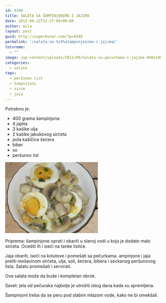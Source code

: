 ```yaml
---
id: 4340
title: SALATA SA ŠAMPINjONIMA I JAJIMA
date: 2012-09-22T12:37:09+00:00
author: mila
layout: post
guid: http://superkuvar.com/?p=4340
permalink: '/salata-sa-%c5%a1ampinjonima-i-jajima/'
totvreme:
  - ""
image: /wp-content/uploads/2012/09/Salata-sa-pecurkama-i-jajima-940x198.jpg
categories:
  - salate
tags:
  - peršunov list
  - šampinjoni
  - sirće
  - jaja
---
```

Potrebno je:

  * 400 grama šampinjona
  * 4 jajeta
  * 3 kašike ulja
  * 2 kašike jabukovog sirćeta
  * pola kašičice šećera
  * biber
  * so
  * peršunov list

<img class="alignnone size-medium wp-image-4341" title="Salata sa pecurkama i jajima" src="/wp-content/uploads/2012/09/Salata-sa-pecurkama-i-jajima-e1348207281464-300x229.jpg" alt="" width="300" height="229" /> 

Priprema: šampinjone oprati i obariti u slanoj vodi u koju je dodato malo sirćeta. Ocediti ih i iseći na tanke listiće.

Jaja obariti, iseći na kolutove i pomešati sa pečurkama.  ampinjone i jaja preliti mešavinom sirćeta, ulja, soli, šećera, bibera i seckanog peršunovog lista. Salatu promešati i servirati.

Ova salata može da bude i kompletan obrok.

Savet: jela od pečuraka najbolje je utrošiti istog dana kada su spremljena.

Šampinjoni treba da se peru pod slabim mlazom vode, kako ne bi omekšali.